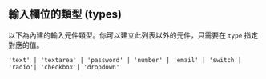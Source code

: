 ## 輸入欄位的類型 (types)

以下為內建的輸入元件類型。你可以建立此列表以外的元件，只需要在 `type` 指定對應的值。

```
'text' | 'textarea' | 'password' | 'number' | 'email' | 'switch'| 'radio'| 'checkbox'| 'dropdown'
```
